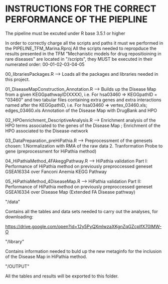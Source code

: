 # INSTRUCTIONS FOR THE CORRECT PERFORMANCE OF THE PIEPLINE

The pipeline must be excuted under R base 3.5.1 or higher

In order to correctly charge all the scripts and paths it must we performed in the PIPELINE_TFM_Marina.Rproj
All the scripts needed to repropduce the results presented in the TFM
"Mechanistic models for drug repositioining in rare diseases" are located
in "/scripts", they MUST be executed in their numerated order: 00-01-02-03-04-05

00_librariesPackages.R --> Loads all the packages and libraries needed in this project.

01_DiseaseMapConstruction_Annotation.R --> Builds up the Disease Map from a given KEGGpathwayID(XXXX), i.e. For hsa03460 => KEGGpathID = "03460" 
                                           and two tabular files containing extra genes and extra interactions named after the KEGGpathID, i.e. For hsa03460 => vertex_03460.xls; edges_03460.xls
                                           Annotation of the Disease Map with DrugBank and HPO

02_HPOenrichment_DescriptiveAnalysis.R --> Enrichment analysis of the HPO terms associated to the genes of the Disease Map ; Enrichment of the HPO associated to the Disease-network

03_DataPreparation_preHiPathia.R --> Preprocessment of the genesets chosen:  1.Normalization with RMA of the raw data 2. Tranformation Probe to gene (preprocessment for HiPathia method)

04_HiPathiaMethod_4FAkeggPathway.R --> HiPathia validation Part I: Performance of HiPathia method on previously preproccessed geneset GSEA16334 over Fanconi Anemia KEGG Pathway

05_HiPathiaMethod_4DiseaseMap.R --> HiPathia validation Part II: Performance of HiPathia method on previously preproccessed geneset GSEA16334 over Disease Map (Extended FA Disease pathway)


"/data"

Contains all the tables and data sets needed to carry out the analyses, for downloading:

https://drive.google.com/open?id=12y5PyQXmlwzaXKgnZqGZcpIfX70lMW-O


"/library"

Contains information needed to buld up the new metaginfo for the inclusion of the Disease Map in HiPathia method.


"/OUTPUT"

All the tables and results will be exported to this folder.





